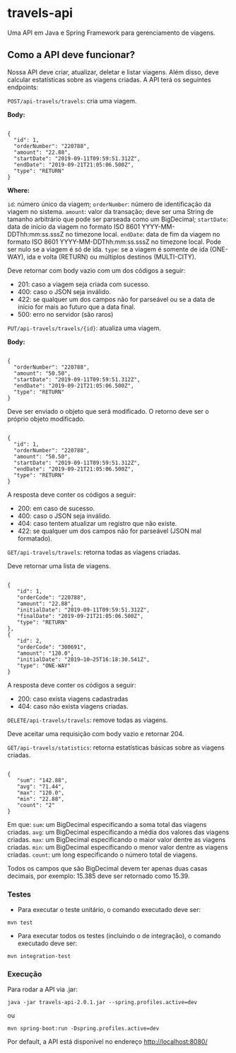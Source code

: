 
# travels-api

Uma API em Java e Spring Framework para gerenciamento de viagens.

## Como a API deve funcionar?

Nossa API deve criar, atualizar, deletar e listar viagens. Além disso, deve calcular estatísticas sobre as viagens criadas. A API terá os seguintes endpoints:

`POST/api-travels/travels`: cria uma viagem. 

**Body:**

<code>
{
  "id": 1,
  "orderNumber": "220788",
  "amount": "22.88",
  "startDate": "2019-09-11T09:59:51.312Z",
  "endDate": "2019-09-21T21:05:06.500Z",
  "type": "RETURN"
}
</code>

**Where:**

`id`: número único da viagem;
`orderNumber`: número de identificação da viagem no sistema.
`amount`: valor da transação; deve ser uma String de tamanho arbitrário que pode ser parseada como um BigDecimal;
`startDate`: data de início da viagem no formato ISO 8601 YYYY-MM-DDThh:mm:ss.sssZ no timezone local.
`endDate`: data de fim da viagem no formato ISO 8601 YYYY-MM-DDThh:mm:ss.sssZ no timezone local. Pode ser nulo se a viagem é só de ida.
`type`: se a viagem é somente de ida (ONE-WAY), ida e volta (RETURN) ou múltiplos destinos (MULTI-CITY).

Deve retornar com body vazio com um dos códigos a seguir:

* 201: caso a viagem seja criada com sucesso.
* 400: caso o JSON seja inválido.
* 422: se qualquer um dos campos não for parseável ou se a data de início for mais ao futuro que a data final.
* 500: erro no servidor (são raros)

`PUT/api-travels/travels/{id}`: atualiza uma viagem.

**Body:**

<code>
{
  "orderNumber": "220788",
  "amount": "50.50",
  "startDate": "2019-09-11T09:59:51.312Z",
  "endDate": "2019-09-21T21:05:06.500Z",
  "type": "RETURN"
}
</code>

Deve ser enviado o objeto que será modificado. O retorno deve ser o próprio objeto modificado.

<code>
{
  "id": 1,
  "orderNumber": "220788",
  "amount": "50.50",
  "startDate": "2019-09-11T09:59:51.312Z",
  "endDate": "2019-09-21T21:05:06.500Z",
  "type": "RETURN"
}
</code>

A resposta deve conter os códigos a seguir:

* 200: em caso de sucesso.
* 400: caso o JSON seja inválido.
* 404: caso tentem atualizar um registro que não existe.
* 422: se qualquer um dos campos não for parseável (JSON mal formatado).

`GET/api-travels/travels`: retorna todas as viagens criadas.

Deve retornar uma lista de viagens.

<code>
{
   "id": 1,
   "orderCode": "220788",
   "amount": "22.88",
   "initialDate": "2019-09-11T09:59:51.312Z",
   "finalDate": "2019-09-21T21:05:06.500Z",
   "type": "RETURN"
},
{   
   "id": 2,
   "orderCode": "300691",
   "amount": "120.0",
   "initialDate": "2019–10–25T16:18:30.541Z",
   "type": "ONE-WAY"
}
</code>

A resposta deve conter os códigos a seguir:

* 200: caso exista viagens cadastradas
* 404: caso não exista viagens criadas.

`DELETE/api-travels/travels`: remove todas as viagens.

Deve aceitar uma requisição com body vazio e retornar 204.

`GET/api-travels/statistics`: retorna estatísticas básicas sobre as viagens criadas.

<code>
{   
   "sum": "142.88",
   "avg": "71.44",
   "max": "120.0",
   "min": "22.88",
   "count": "2"
}
</code>

Em que:
`sum`: um BigDecimal especificando a soma total das viagens criadas.
`avg`: um BigDecimal especificando a média dos valores das viagens criadas.
`max`: um BigDecimal especificando o maior valor dentre as viagens criadas.
`min`: um BigDecimal especificando o menor valor dentre as viagens criadas.
`count`: um long especificando o número total de viagens.

Todos os campos que são BigDecimal devem ter apenas duas casas decimais, por exemplo: 15.385 deve ser retornado como 15.39. 

### Testes

* Para executar o teste unitário, o comando executado deve ser:

```
mvn test
```

* Para executar todos os testes (incluindo o de integração), o comando executado deve ser:

```
mvn integration-test
```

### Execução

Para rodar a API via .jar:

```
java -jar travels-api-2.0.1.jar --spring.profiles.active=dev
```
    
ou

```
mvn spring-boot:run -Dspring.profiles.active=dev
```

Por default, a API está disponível no endereço [http://localhost:8080/](http://localhost:8080/)
